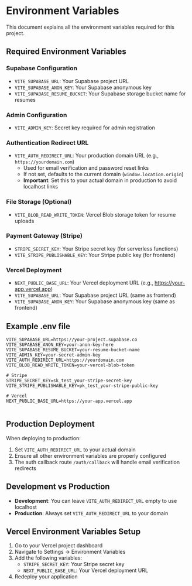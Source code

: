 # Environment Variables

This document explains all the environment variables required for this project.

## Required Environment Variables

### Supabase Configuration
- `VITE_SUPABASE_URL`: Your Supabase project URL
- `VITE_SUPABASE_ANON_KEY`: Your Supabase anonymous key
- `VITE_SUPABASE_RESUME_BUCKET`: Your Supabase storage bucket name for resumes

### Admin Configuration
- `VITE_ADMIN_KEY`: Secret key required for admin registration

### Authentication Redirect URL
- `VITE_AUTH_REDIRECT_URL`: Your production domain URL (e.g., `https://yourdomain.com`)
  - Used for email verification and password reset links
  - If not set, defaults to the current domain (`window.location.origin`)
  - **Important**: Set this to your actual domain in production to avoid localhost links

### File Storage (Optional)
- `VITE_BLOB_READ_WRITE_TOKEN`: Vercel Blob storage token for resume uploads

### Payment Gateway (Stripe)
- `STRIPE_SECRET_KEY`: Your Stripe secret key (for serverless functions)
- `VITE_STRIPE_PUBLISHABLE_KEY`: Your Stripe public key (for frontend)

### Vercel Deployment
- `NEXT_PUBLIC_BASE_URL`: Your Vercel deployment URL (e.g., https://your-app.vercel.app)
- `VITE_SUPABASE_URL`: Your Supabase project URL (same as frontend)
- `VITE_SUPABASE_ANON_KEY`: Your Supabase anonymous key (same as frontend)

## Example .env file

```env
VITE_SUPABASE_URL=https://your-project.supabase.co
VITE_SUPABASE_ANON_KEY=your-anon-key-here
VITE_SUPABASE_RESUME_BUCKET=your-resume-bucket-name
VITE_ADMIN_KEY=your-secret-admin-key
VITE_AUTH_REDIRECT_URL=https://yourdomain.com
VITE_BLOB_READ_WRITE_TOKEN=your-vercel-blob-token

# Stripe
STRIPE_SECRET_KEY=sk_test_your-stripe-secret-key
VITE_STRIPE_PUBLISHABLE_KEY=pk_test_your-stripe-public-key

# Vercel
NEXT_PUBLIC_BASE_URL=https://your-app.vercel.app


```

## Production Deployment

When deploying to production:

1. Set `VITE_AUTH_REDIRECT_URL` to your actual domain
2. Ensure all other environment variables are properly configured
3. The auth callback route `/auth/callback` will handle email verification redirects

## Development vs Production

- **Development**: You can leave `VITE_AUTH_REDIRECT_URL` empty to use localhost
- **Production**: Always set `VITE_AUTH_REDIRECT_URL` to your domain 

## Vercel Environment Variables Setup

1. Go to your Vercel project dashboard
2. Navigate to Settings → Environment Variables
3. Add the following variables:
   - `STRIPE_SECRET_KEY`: Your Stripe secret key
   - `NEXT_PUBLIC_BASE_URL`: Your Vercel deployment URL
4. Redeploy your application 